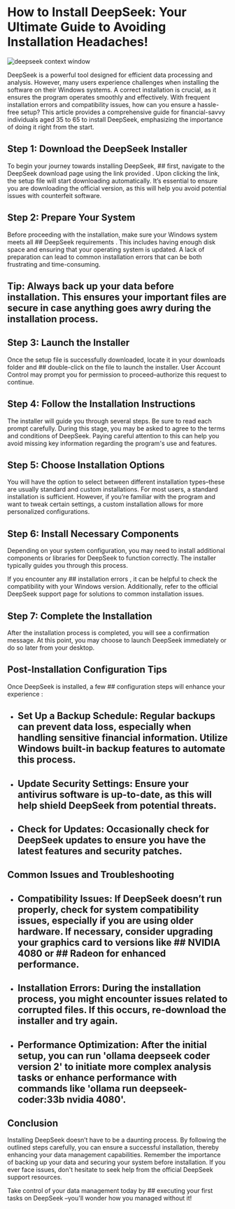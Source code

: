 # How to Install DeepSeek: Your Ultimate Guide to Avoiding Installation Headaches!


![deepseek context window](https://i.postimg.cc/fLJJts07/image.jpg)


DeepSeek is a powerful tool designed for efficient data processing and analysis. However, many users experience challenges when installing the software on their Windows systems. A correct installation is crucial, as it ensures the program operates smoothly and effectively. With frequent installation errors and compatibility issues, how can you ensure a hassle-free setup? This article provides a comprehensive guide for financial-savvy individuals aged 35 to 65 to install DeepSeek, emphasizing the importance of doing it right from the start.


## Step 1: Download the DeepSeek Installer


To begin your journey towards installing DeepSeek, ## first, navigate to the DeepSeek download page using the link provided . Upon clicking the link, the setup file will start downloading automatically. It’s essential to ensure you are downloading the official version, as this will help you avoid potential issues with counterfeit software.


## Step 2: Prepare Your System


Before proceeding with the installation, make sure your Windows system meets all ## DeepSeek requirements . This includes having enough disk space and ensuring that your operating system is updated. A lack of preparation can lead to common installation errors that can be both frustrating and time-consuming.


## Tip:  Always back up your data before installation. This ensures your important files are secure in case anything goes awry during the installation process.


## Step 3: Launch the Installer


Once the setup file is successfully downloaded, locate it in your downloads folder and ## double-click on the file  to launch the installer. User Account Control may prompt you for permission to proceed–authorize this request to continue.


## Step 4: Follow the Installation Instructions


The installer will guide you through several steps. Be sure to read each prompt carefully. During this stage, you may be asked to agree to the terms and conditions of DeepSeek. Paying careful attention to this can help you avoid missing key information regarding the program's use and features.


## Step 5: Choose Installation Options


You will have the option to select between different installation types–these are usually standard and custom installations. For most users, a standard installation is sufficient. However, if you’re familiar with the program and want to tweak certain settings, a custom installation allows for more personalized configurations.


## Step 6: Install Necessary Components


Depending on your system configuration, you may need to install additional components or libraries for DeepSeek to function correctly. The installer typically guides you through this process.


If you encounter any ## installation errors , it can be helpful to check the compatibility with your Windows version. Additionally, refer to the official DeepSeek support page for solutions to common installation issues.


## Step 7: Complete the Installation


After the installation process is completed, you will see a confirmation message. At this point, you may choose to launch DeepSeek immediately or do so later from your desktop.


## Post-Installation Configuration Tips


Once DeepSeek is installed, a few ## configuration steps will enhance your experience :


- ## Set Up a Backup Schedule:  Regular backups can prevent data loss, especially when handling sensitive financial information. Utilize Windows built-in backup features to automate this process.


- ## Update Security Settings:  Ensure your antivirus software is up-to-date, as this will help shield DeepSeek from potential threats.


- ## Check for Updates:  Occasionally check for DeepSeek updates to ensure you have the latest features and security patches.


## Common Issues and Troubleshooting


- ## Compatibility Issues:  If DeepSeek doesn’t run properly, check for system compatibility issues, especially if you are using older hardware. If necessary, consider upgrading your graphics card to versions like ## NVIDIA 4080  or ## Radeon  for enhanced performance.


- ## Installation Errors:  During the installation process, you might encounter issues related to corrupted files. If this occurs, re-download the installer and try again.


- ## Performance Optimization:  After the initial setup, you can run 'ollama deepseek coder version 2' to initiate more complex analysis tasks or enhance performance with commands like 'ollama run deepseek-coder:33b nvidia 4080'.


## Conclusion


Installing DeepSeek doesn’t have to be a daunting process. By following the outlined steps carefully, you can ensure a successful installation, thereby enhancing your data management capabilities. Remember the importance of backing up your data and securing your system before installation. If you ever face issues, don't hesitate to seek help from the official DeepSeek support resources.


Take control of your data management today by ## executing your first tasks on DeepSeek –you'll wonder how you managed without it!

